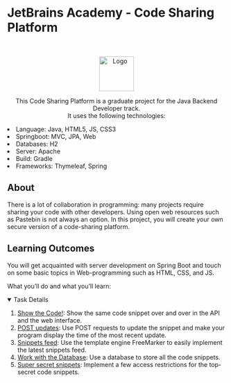 # JetBrains Academy - Code Sharing Platform 

<br />
<p align="center">
  <a href="https://hyperskill.org/projects/130?track=12">
    <img src="https://ictacademy.com.ng/wp-content/uploads/2020/02/1200px-JetBrains_Logo_2016.svg_.png" alt="Logo" height="80">
  </a>

<p align="center">This Code Sharing Platform is a graduate project for the Java Backend Developer track.<br> 
It uses the following technologies: 
<ls>
<li>Language: Java, HTML5, JS, CSS3</li>
<li>Springboot: MVC, JPA, Web </li>
<li>Databases: H2</li>
<li>Server: Apache</li>
<li>Build: Gradle</li>
<li>Frameworks: Thymeleaf, Spring </li>
</ls>
</p>

## About
There is a lot of collaboration in programming: many projects require sharing your code with other developers. 
Using open web resources such as Pastebin is not always an option. In this project, you will create your own 
secure version of a code-sharing platform.

## Learning Outcomes
You will get acquainted with server development on Spring Boot and 
touch on some basic topics in Web-programming such as HTML, CSS, and JS.

What you’ll do and what you’ll learn:

<details open="open">
  <summary>Task Details</summary>
  <ol>
  <li><a href="Tasks/1-Show-The-Code/README.md">Show the Code!</a>: Show the same code snippet over and over in the API 
    and the web interface. </li>
  <li><a href="Tasks/2-POST-Updates/README.md">POST updates</a>: Use POST requests to update the snippet and make your 
    program display the time of the most recent update. </li>
  <li><a href="Tasks/3-Snippets-Feed/README.md">Snippets feed</a>: Use the template engine FreeMarker to easily 
    implement the latest snippets feed. </li>
  <li><a href="Tasks/4-Work-With-The-Database/README.md">Work with the Database</a>: Use a database to store all 
    the code snippets. </li>
  <li><a href="Tasks/5-Super-Secret-Snippets/README.md">Super secret snippets</a>: Implement a few access restrictions
    for the top-secret code snippets. </li>
  </ol>
</details>
